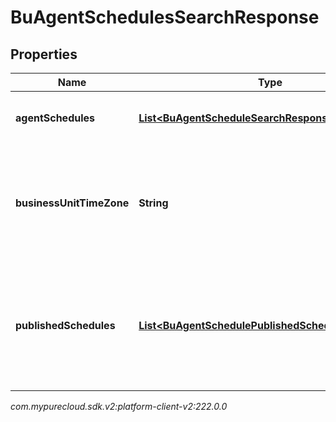 # BuAgentSchedulesSearchResponse


## Properties

| Name | Type | Description | Notes |
| ------------ | ------------- | ------------- | ------------- |
| **agentSchedules** | [**List&lt;BuAgentScheduleSearchResponse&gt;**](BuAgentScheduleSearchResponse) | The requested agent schedules |  [optional] |
| **businessUnitTimeZone** | **String** | The time zone configured for the business unit to which this schedule applies |  [optional] |
| **publishedSchedules** | [**List&lt;BuAgentSchedulePublishedScheduleReference&gt;**](BuAgentSchedulePublishedScheduleReference) | References to all published week schedules overlapping the start/end date query parameters |  [optional] |




_com.mypurecloud.sdk.v2:platform-client-v2:222.0.0_
